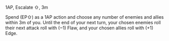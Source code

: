 1AP, Escalate ⇧, 3m

Spend (EP⇧) as a 1AP action and choose any number of enemies and allies within 3m of you. Until the end of your next turn, your chosen enemies roll their next attack roll with (‒1) Flaw, and your chosen allies roll with (+1) Edge.